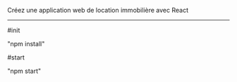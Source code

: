 Créez une application web de location immobilière avec React

------------------------------------------------------------

#init

"npm install"

#start

"npm start"